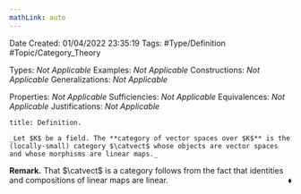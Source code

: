 ```yaml
---
mathLink: auto
---
```


<div class="topSpace"></div>

Date Created: 01/04/2022 23:35:19
Tags: #Type/Definition #Topic/Category_Theory

Types: _Not Applicable_
Examples: _Not Applicable_
Constructions: _Not Applicable_
Generalizations: _Not Applicable_

Properties: _Not Applicable_
Sufficiencies: _Not Applicable_
Equivalences: _Not Applicable_
Justifications: _Not Applicable_

``` ad-Definition
title: Definition.

_Let $K$ be a field. The **category of vector spaces over $K$** is the (locally-small) category $\catvect$ whose objects are vector spaces and whose morphisms are linear maps._

```

**Remark.** That $\catvect$ is a category follows from the fact that identities and compositions of linear maps are linear.<span style="float:right;">$\blacklozenge$</span>
